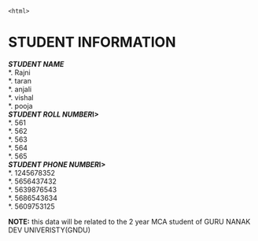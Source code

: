                                                                                                                                           <html>
<h1>  STUDENT INFORMATION</h1>
  <body>
  <b><i> STUDENT NAME</i></b><br>
  *. Rajni<br>
  *. taran<br>
  *. anjali<br>
  *. vishal<br>
  *. pooja<br>
  <b><i>STUDENT ROLL NUMBER</i>I></b><br>
    *. 561 <br>
    *. 562<br>
    *. 563<br>
    *. 564<br>
    *. 565<br>
    <b><i>STUDENT PHONE NUMBER</i>I></b><br>
    *. 1245678352 <br>
    *. 5656437432<br>
    *. 5639876543<br>
    *. 5686543634<br>
    *. 5609753125<br>
    <p><b>NOTE:</b> this data will be related to the 2 year MCA student of GURU NANAK DEV UNIVERISTY(GNDU) </p>
  </body>
</body>
</html>
